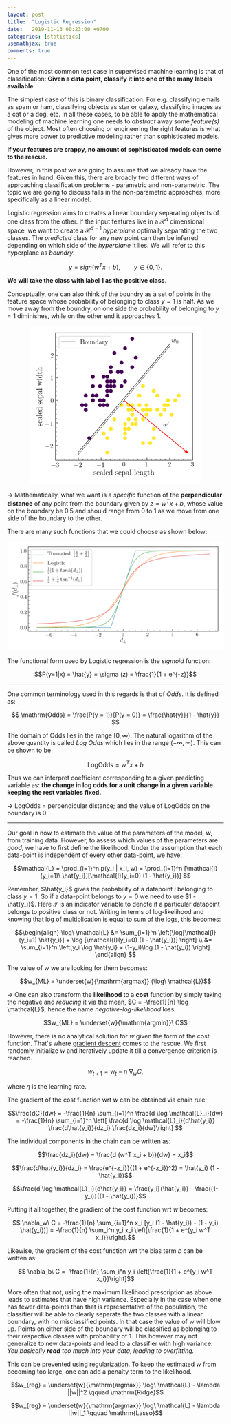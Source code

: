 ```yaml
---
layout: post
title:  "Logistic Regression"
date:   2019-11-13 00:23:00 +0700
categories: [statistics]
usemathjax: true
comments: true
---
```



One of the most common test case in supervised machine learning is that of classification: **Given a data point, classify it into one of the many labels available**

The simplest case of this is binary classification. For e.g. classifying emails as spam or ham,
classifying objects as star or galaxy, classifying images as a cat or a dog, etc. In all these cases, to be able to apply the
mathematical modeling of machine learning one needs to *abstract* away some *feature(s)* of the object. Most often choosing or engineering the right features is what gives more power to predictive modeling rather than sophisticated models.


**If your features are crappy, no amount of sophisticated models can come to the rescue.**


However, in this post we are going to assume that we already have the features in hand. Given this, there are broadly two different ways of approaching classification problems - parametric and non-parametric. The topic we are going to discuss falls in the non-parametric approaches; more specifically as a linear model. 

**L**ogistic regression aims to creates a linear boundary separating objects of one class from the other. If the input features live in a $\mathcal{R}^d$ dimensional space, we want to create a $\mathcal{R}^{d-1}$ *hyperplane* optimally separating the two classes. The *predicted* class for any new point can then be inferred depending on which side of the *hyperplane* it lies. We will refer to this hyperplane as *boundry*.

$$y = sign(w^T x + b), \qquad y \in \{0, 1\}.$$

**We will take the class with label 1 as the positive class**.

Conceptually, one can also think of the boundry as a set of points in the feature space whose probability of belonging to class $y=1$ is half. As we move away from the boundry, on one side the probability of belonging to $y=1$ diminishes, while on the other end it approaches 1.

<p align="center">
  <img src="/static/img/log_reg_eg.png" width="400"/>
</p>

$\rightarrow$ Mathematically, what we want is a *specific* function of the **perpendicular distance** of any point from the boundary given by $z= w^Tx + b$, whose value on the boundary be 0.5 and should range from 0 to 1 as we move from one side of the boundary to the other.

There are many such functions that we could choose as shown below:

<p align="center">
  <img src="/static/img/link_function.png" width="600"/>
</p>

The functional form used by Logistic regression is the *sigmoid* function:

$$P(y=1|x) = \hat{y} = \sigma (z) = \frac{1}{1 + e^{-z}}$$

---

One common terminology used in this regards is that of *Odds*. It is defined as:

$$
\mathrm{Odds} = \frac{P(y = 1)}{P(y = 0)} = \frac{\hat{y}}{1 - \hat{y}}
$$

The domain of Odds lies in the range $[0, \infty)$. The natural logarithm of the above quantity is called *Log Odds* which lies in the range $(-\infty, \infty)$. This can be shown to be

$$ \mathrm{Log Odds} = w^T x + b$$

Thus we can interpret coefficient corresponding to a given predicting variable as: **the change in log odds for a unit change in a given variable keeping the rest variables fixed.**

$\rightarrow$ LogOdds = perpendicular distance; and the value of LogOdds on the boundary is 0.

---

Our goal in now to estimate the value of the parameters of the model, $w$, from training data. However, to assess which values of the parameters are *good*, we have to first define the likelihood. Under the assumption that each data-point is independent of every other data-point, we have:

$$\mathcal{L} = \prod_{i=1}^n p(y_i | x_i, w) = \prod_{i=1}^n [\mathcal{I}(y_i=1)\ \hat{y_i}][\mathcal{I}(y_i=0) (1 - \hat{y_i})] $$

Remember, $\hat{y_i}$ gives the probability of a datapoint $i$ belonging to class $y=1$. So if a data-point belongs to $y=0$ we need to use $1 - \hat{y_i}$. Here $\mathcal{I}$ is an indicator variable to denote if a particular datapoint belongs to positive class or not. Writing in terms of log-likelihood and knowing that log of multiplication is equal to sum of the logs, this becomes:

$$\begin{align}
    \log\ \mathcal{L} &= \sum_{i=1}^n \left[\log[\mathcal{I}(y_i=1) \hat{y_i}] + \log [\mathcal{I}(y_i=0) (1 - \hat{y_i})] \right] \\
                      &= \sum_{i=1}^n \left[y_i \log \hat{y_i} + (1-y_i)\log (1 - \hat{y_i}) \right]
  \end{align}
$$

The value of $w$ we are looking for them becomes:

$$w_{ML} = \underset{w}{\mathrm{argmax}} (\log\ \mathcal{L})$$

$\rightarrow$ One can also transform the **likelihood** to a **cost** function by simply taking the negative and *reducing* it via the mean, $C = -\frac{1}{n} \log \mathcal{L}$; hence the name *negative-log-likelihood* loss.

$$w_{ML} = \underset{w}{\mathrm{argmin}}\ C$$

However, there is no analytical solution for $w$ given the form of the cost function. That's where [gradient descent](https://en.wikipedia.org/wiki/Gradient_descent) comes to the rescue. We first randomly initialize $w$ and iteratively update it till a convergence criterion is reached.

$$w_{t+1} = w_t - \eta\ \nabla_w C,$$


where $\eta$ is the learning rate. 

The gradient of the cost function wrt $w$ can be obtained via chain rule:

$$\frac{dC}{dw} = -\frac{1}{n} \sum_{i=1}^n \frac{d \log \mathcal{L}_i}{dw} =  -\frac{1}{n} \sum_{i=1}^n \left[ \frac{d \log \mathcal{L}_i}{d\hat{y_i}}  \frac{d\hat{y_i}}{dz_i}  \frac{dz_i}{dw}\right]
$$

The individual components in the chain can be written as:

$$\frac{dz_i}{dw} = \frac{d (w^T x_i + b)}{dw} = x_i$$

$$\frac{d\hat{y_i}}{dz_i} = \frac{e^{-z_i}}{(1 + e^{-z_i})^2} = \hat{y_i} (1 - \hat{y_i})$$

$$\frac{d \log \mathcal{L}_i}{d\hat{y_i}} = \frac{y_i}{\hat{y_i}} - \frac{(1-y_i)}{(1 - \hat{y_i})}$$

Putting it all together, the gradient of the cost function wrt $w$ becomes:

$$ \nabla_w\ C = -\frac{1}{n} \sum_{i=1}^n x_i [y_i (1 - \hat{y_i}) - (1 - y_i) \hat{y_i})] = -\frac{1}{n} \sum_i^n y_i x_i \left[\frac{1}{1 + e^{y_i w^T x_i}}\right].$$

Likewise, the gradient of the cost function wrt the bias term $b$ can be written as:

$$ \nabla_b\ C = -\frac{1}{n} \sum_i^n y_i \left[\frac{1}{1 + e^{y_i w^T x_i}}\right]$$

More often that not, using the maximum likelihood prescription as above leads to estimates that have high variance. Especially in the case when one has fewer data-points than that is representative of the population, the classifier will be able to clearly separate the two classes with a linear boundary, with no misclassified points. In that case the value of $w$ will blow up. Points on either side of the boundary will be classified as belonging to their respective classes with probability of 1. This however may not generalize to new data-points and lead to a classifier with high variance. *You basically **read** too much into your data, leading to overfitting.*

This can be prevented using [regularization](https://towardsdatascience.com/regularization-in-machine-learning-76441ddcf99a). To keep the estimated $w$ from becoming too large, one can add a penalty term to the likelihood.

$$w_{reg} = \underset{w}{\mathrm{argmax}} \log\ \mathcal{L} - \lambda ||w||^2 \qquad \mathrm{Ridge}$$


$$w_{reg} = \underset{w}{\mathrm{argmax}} \log\ \mathcal{L} - \lambda ||w||_1 \qquad \mathrm{Lasso}$$



